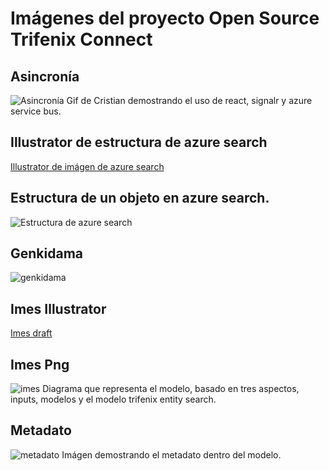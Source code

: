 # Imágenes del proyecto Open Source Trifenix Connect



## Asincronía
![Asincronía](asincrono.gif)
Gif de Cristian demostrando el uso de react, signalr y azure service bus. 


## Illustrator de estructura de azure search
[Illustrator de imágen de azure search](detall_campos_azure_search.ai)


## Estructura de un objeto en azure search.
![Estructura de azure search](estructura.png)

## Genkidama
![genkidama](genkidama.gif)

## Imes Illustrator
[Imes draft](Imes.ai)

## Imes Png
![imes](Imes.PNG)
Diagrama que representa el modelo, basado en tres aspectos, inputs, modelos y el modelo trifenix entity search.

## Metadato
![metadato](metadata.png)
Imágen demostrando el metadato dentro del modelo.






